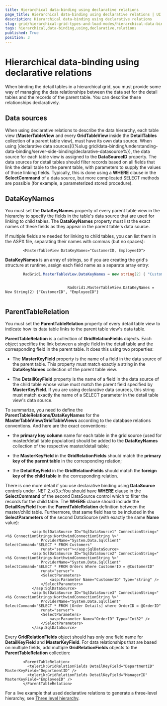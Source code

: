 ```yaml
---
title: Hierarchical data-binding using declarative relations
page_title: Hierarchical data-binding using declarative relations | UI for ASP.NET AJAX Documentation
description: Hierarchical data-binding using declarative relations
slug: grid/hierarchical-grid-types-and-load-modes/hierarchical-data-binding-using-declarative-relations
tags: hierarchical,data-binding,using,declarative,relations
published: True
position: 3
---
```


# Hierarchical data-binding using declarative relations



When binding the detail tables in a hierarchical grid, you must provide some way of managing the data relationships between the data set for the detail tables and the records of the parent table. You can describe these relationships declaratively.

## Data sources

When using declarative relations to describe the data hierarchy, each table view (__MasterTableView__ and every __GridTableView__ inside the __DetailTables__ collection of a parent table view), must have its own data source. When using [declarative data sources]({%slug grid/data-binding/understanding-data-binding/server-side-binding/declarative-datasource%}), the data source for each table view is assigned to the __DataSourceID__ property. The data sources for detail tables should filter records based on all fields that link the detail table to the parent table, with parameters to supply the values of those linking fields. Typically, this is done using a __WHERE__ clause in the __SelectCommand__ of a data source, but more complicated SELECT methods are possible (for example, a parameterized stored procedure).

## DataKeyNames

You must set the __DataKeyNames__ property of every parent table view in the hierarchy to specify the fields in the table's data source that are used for linking to child tables. The __DataKeyNames__ property must list the exact names of these fields as they appear in the parent table's data source.

If multiple fields are needed for linking to child tables, you can list them in the ASPX file, separating their names with commas (but no spaces):

````ASPNET
	    <MasterTableView DataKeyNames="CustomerID, EmployeeID">			
````



__DataKeyNames__ is an array of strings, so if you are creating the grid's structure at runtime, assign each field name as a separate array entry:



````C#
	    RadGrid1.MasterTableView.DataKeyNames = new string[2] { "CustomerID", "EmployeeID" };			
````
````VB.NET
	     
							RadGrid1.MasterTableView.DataKeyNames = New String(2) {"CustomerID", "EmployeeID"}
				
````


## ParentTableRelation

You must set the __ParentTableRelation__ property of every detail table view to indicate how its data table links to the parent table view's data table.

__ParentTableRelation__ is a collection of __GridRelationFields__ objects. Each object specifies the link between a single field in the detail table and the corresponding field in the parent table. It does this using two properties:

* The __MasterKeyField__ property is the name of a field in the data source of the parent table. This property must match exactly a string in the __DataKeyNames__ collection of the parent table view.

* The __DetailKeyField__ property is the name of a field in the data source of the child table whose value must match the parent field specified by __MasterKeyField__. If you are using declarative data sources, this string must match exactly the name of a SELECT parameter in the detail table view's data source.

To summarize, you need to define the __ParentTableRelations/DataKeyNames__ for the __MasterTableView/GridTableViews__ according to the database relations conventions. And here are the exact conventions:

* the __primary key column__ name for each table in the grid source (used for master/detail table population) should be added to the __DataKeyNames__ collection of the respective master/detail table;

* the __MasterKeyField__ in the __GridRelationFields__ should match the __primary key of the parent table__ in the corresponding relation;

* the __DetailKeyField__ in the __GridRelationFields__ should match the __foreign key of the child table__ in the corresponding relation.

There is one more detail if you use declarative binding using __DataSource__ controls under .NET 2.x/3.x:You should have __WHERE__ clause in the __SelectCommand__ of the second DataSource control which to filter the records for the child table. The __WHERE__ clause should include the __DetailKeyField__ from the __ParentTableRelation__ definition between the master/child table. Furthermore, that same field has to be included in the __SelectParameters__ of the second DataSource (with exactly the same __Name__ value):

````ASPNET
	        <asp:SqlDataSource ID="SqlDataSource1" ConnectionString="<%$ ConnectionStrings:NorthwindConnectionString %>"
	            ProviderName="System.Data.SqlClient" SelectCommand="SELECT * FROM Customers"
	            runat="server"></asp:SqlDataSource>
	        <asp:SqlDataSource ID="SqlDataSource2" ConnectionString="<%$ ConnectionStrings:NorthwindConnectionString %>"
	            ProviderName="System.Data.SqlClient" SelectCommand="SELECT * FROM Orders Where CustomerID = @CustomerID"
	            runat="server">
	            <SelectParameters>
	                <asp:Parameter Name="CustomerID" Type="string" />
	            </SelectParameters>
	        </asp:SqlDataSource>
	        <asp:SqlDataSource ID="SqlDataSource3" ConnectionString="<%$ ConnectionStrings:NorthwindConnectionString %>"
	            ProviderName="System.Data.SqlClient" SelectCommand="SELECT * FROM [Order Details] where OrderID = @OrderID"
	            runat="server">
	            <SelectParameters>
	                <asp:Parameter Name="OrderID" Type="Int32" />
	            </SelectParameters>
	        </asp:SqlDataSource>
````



Every __GridRelationFields__ object should has only one field name for __DetailKeyField__ and __MasterKeyField__. For data relationships that are based on multiple fields, add multiple __GridRelationFields__ objects to the __ParentTableRelation__ collection:

````ASPNET
	    <ParentTableRelation>
	      <telerik:GridRelationFields DetailKeyField="DepartmentID" MasterKeyField="DepartmentID" />  
	      <telerik:GridRelationFields DetailKeyField="ManagerID" MasterKeyField="EmployeeID" />
	    </ParentTableRelation>			
````



For a live example that used declarative relations to generate a three-level hierarchy, see [Three level hierarchy](http://demos.telerik.com/aspnet-ajax/Grid/Examples/Hierarchy/ThreeLevel/DefaultCS.aspx).
